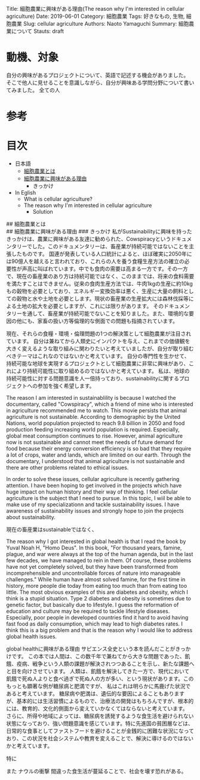 Title: 細胞農業に興味がある理由(The reason why I'm interested in cellular agriculture)
Date: 2019-06-01
Category: 細胞農業
Tags: 好きなもの, 生物, 細胞農業
Slug: cellular agriculture
Authors: Naoto Yamaguchi
Summary: 細胞農業について
Stauts: draft


# 動機、対象
自分の興味があるプロジェクトについて、英語で記述する機会がありました。
そこで他人に見せることを意識しながら、自分が興味ある学問分野について書いてみました。
全ての人

# 参考

# 目次

* 日本語
    * [細胞農業とは](#what_is_ca_ja)
    * [細胞農業に興味がある理由](#why_ca_interests_me_ja)
        * きっかけ
* In Eglish
    * What is cellular agriculture?
    * The reason why I'm interested in cellular agriculture
        * Solution



<div id=what_is_ca_ja></div>
## 細胞農業とは
<div id=why_ca_interests_me_ja></div>
## 細胞農業に興味がある理由
### きっかけ
私がSustainabilityに興味を持ったきっかけは、農業に興味がある友達に勧められた、Cowspiracyというドキュメンタリーでした。このドキュメンタリーは、畜産業が持続可能ではないことを主張したものです。
国連が発表している人口統計によると、ほぼ確実に2050年には90億人を越えると言われており、これらの人を養う食糧生産方法の確立の必要性が声高に叫ばれています。中でも食肉の需要は高まる一方です。その一方で、現在の畜産業のあり方は持続可能ではなく、このままでは、将来の食料需要を満たすことはできません。従来の食肉生産方法では、牛肉1kgの生産に約10kgもの穀物を必要としており、エネルギー変換効率は悪く、生産に大量の飼料としての穀物と水や土地を必要とします。現状の畜産業の生産拡大には森林伐採等による土地の拡大を必要としますが、これには限りがあります。
そのドキュメンタリーを通して、畜産業が持続可能でないことを知りました。また、環境的な要因の他にも、家畜の扱い方等倫理的な側面での問題も指摘されています。

現在、それらの食糧・環境・倫理問題の1つの解決策として細胞農業が注目されています。
自分は兼ねてから人類史にインパクトを与え、これまでの価値観を大きく変えるような取り組みに関わりたいと考えていましたが、自分が取り組むべきテーマはこれなのではないかと考えています。
自分の専門性を生かせて、持続可能な地球を実現するプロジェクトとして細胞農業に非常に興味があり、これにより持続可能性に取り組めるのではないかと考えています。
私は、地球の持続可能性に対する問題意識を人一倍持っており、sustainabilityに関するプロジェクトへの参加を強く希望します。


The reason I am interested in sustainablility is because I watched the documentary, called "Cowspiracy", which a friend of mine who is interested in agriculture recommended me to watch. This movie persists that animal agriculture is not sustainable.
According to demographic by the United Nations, world population projected to reach 9.8 billion in 2050 and food production feeding increasing world population is required. Especially, global meat consumption continues to rise. However, animal agriculture now is not sustainable and cannot meet the needs of future demand for food because their energy conversion efficiency is so bad that they require a lot of crops, water and lands, which are limited on our earth.
Through the documentary, I understood that animal agriculture is not sustainable and there are other problems related to ethical issues.

In order to solve these issues, cellular agriculture is recently gathering attention.
I have been hoping to get involved in the projects which have huge impact on human history and their way of thinking. I feel cellular agriculture is the subject that I need to pursue.
In this topic, I wiil be able to make use of my specializationn and tackle sustainability issues.
I have awareness of sustainability issues and strongly hope to join the projects about sustainability.



現在の畜産業はsustainableではなく、

The reason why I got interested in global health is that I read the book by Yuval Noah H, "Homo Deus".
In this book, "For thousand years, famine, plague, and war were always at the top of the human agenda, but in the last few decades, we have managed to rein in them. Of course, these problems have not yet completely solved, but they have been transformed from incomprehensible and uncontrollable forces of nature into manageable challenges."
While human have almost solved famine, for the first time in history, more people die today from eating too much than from eating too little. The most obvious examples of this are diabetes and obesity, which I think is a stupid situation.
Type 2 diabetes and obesity is sometimes due to genetic factor, but basically due to lifestyle. I guess the reformation of education and culture may be required to tackle lifestyle diseases. 
Especially, poor people in developed countries find it hard to avoid having fast food as daily consumption, which may lead to high diabetes rates. I think this is a big problem and that is the reason why I would like to address global health issues.

global healthに興味がある理由
サピエンス全史という本を読んだことがきっかけです。
この本では人間は、この数千年で兼ねてから大きな問題であった、飢餓、疫病、戦争という人類の課題が解決されつつあることを示し、新たな課題へと目を向けさせています。
人類は、飢餓を解決してきた一方で、現代において飢餓で死ぬ人よりと食べ過ぎで死ぬ人の方が多い、という現状があります。このもっとも顕著な例が糖尿病と肥満ですが、
私はこれは明らかに馬鹿げた状況であると考えています。
糖尿病や肥満は、遺伝的な要因によることもありますが、基本的には生活習慣によるもので、治療法の開発はもちろんですが、根本的には、教育的、文化的側面から変えていかなくてはならないと考えています。
さらに、所得や地域によっては、糖尿病を誘発するような食生活を避けられない状態になっており、強い問題意識を感じています。特に先進国の貧困層などは、日常的な食事としてファストフードを避けることが金銭的に困難な状況になっており、この状況を社会システムや教育を変えることで、解決に導けるのではないかと考えています。




特に

また
ナウルの衝撃
間違った食生活が蔓延ることで、社会を壊す恐れがある。


